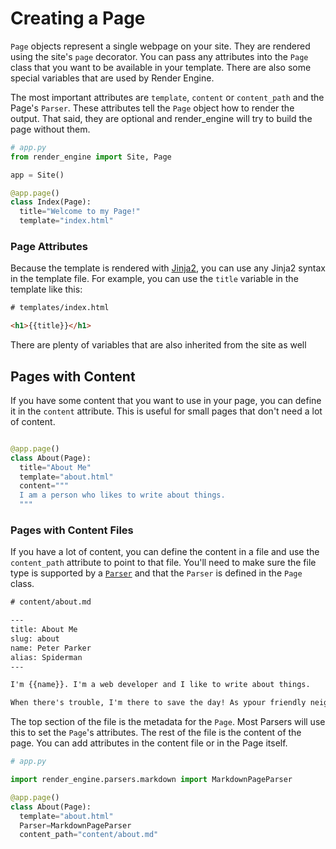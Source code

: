# Creating a Page

`Page` objects represent a single webpage on your site. They are rendered using the site's `page` decorator. You can pass any attributes into the `Page` class that you want to be available in your template. There are also some special variables that are used by Render Engine.

The most important attributes are `template`, `content` or `content_path` and the Page's `Parser`. These attributes tell the `Page` object how to render the output. That said, they are optional and render_engine will try to build the page without them.

```python
# app.py
from render_engine import Site, Page

app = Site()

@app.page()
class Index(Page):
  title="Welcome to my Page!"
  template="index.html"
```

### Page Attributes

Because the template is rendered with [Jinja2], you can use any Jinja2 syntax in the template file. For example, you can use the `title` variable in the template like this:

```html
# templates/index.html

<h1>{{title}}</h1>

```

There are plenty of variables that are also inherited from the site as well

## Pages with Content

If you have some content that you want to use in your page, you can define it in the `content` attribute. This is useful for small pages that don't need a lot of content.

```python

@app.page()
class About(Page):
  title="About Me"
  template="about.html"
  content="""
  I am a person who likes to write about things.
  """

```

### Pages with Content Files

If you have a lot of content, you can define the content in a file and use the `content_path` attribute to point to that file. You'll need to make sure the file type is supported by a [`Parser`][Parser] and that the `Parser` is defined in the `Page` class.

```txt
# content/about.md

---
title: About Me
slug: about
name: Peter Parker
alias: Spiderman
---

I'm {{name}}. I'm a web developer and I like to write about things.

When there's trouble, I'm there to save the day! As ypour friendly neighborhood {{alias}}!
```

The top section of the file is the metadata for the `Page`. Most Parsers will use this to set the `Page`'s attributes. The rest of the file is the content of the page. You can add attributes in the content file or in the Page itself.

```python
# app.py

import render_engine.parsers.markdown import MarkdownPageParser

@app.page()
class About(Page):
  template="about.html"
  Parser=MarkdownPageParser
  content_path="content/about.md"

```

[Jinja2]: https://palletsprojects.com/p/jinja/
[Parser]: ../parsers
